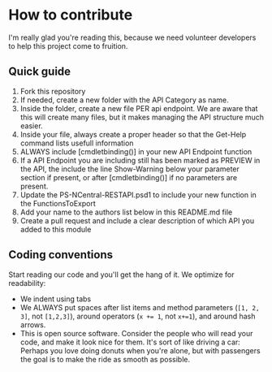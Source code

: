 # How to contribute

I'm really glad you're reading this, because we need volunteer developers to help this project come to fruition.

## Quick guide
1. Fork this repository
2. If needed, create a new folder with the API Category as name.
3. Inside the folder, create a new file PER api endpoint. We are aware that this will create many files, but it makes managing the API structure much easier.
4. Inside your file, always create a proper header so that the Get-Help command lists usefull information
5. ALWAYS include [cmdletbinding()] in your new API Endpoint function
6. If a API Endpoint you are including still has been marked as PREVIEW in the API, the include the line Show-Warning below your parameter section if present, or after [cmdletbinding()] if no parameters are present.
7. Update the PS-NCentral-RESTAPI.psd1 to include your new function in the FunctionsToExport
8. Add your name to the authors list below in this README.md file
9. Create a pull request and include a clear description of which API you added to this module

## Coding conventions

Start reading our code and you'll get the hang of it. We optimize for readability:

* We indent using tabs
* We ALWAYS put spaces after list items and method parameters (`[1, 2, 3]`, not `[1,2,3]`), around operators (`x += 1`, not `x+=1`), and around hash arrows.
* This is open source software. Consider the people who will read your code, and make it look nice for them. It's sort of like driving a car: Perhaps you love doing donuts when you're alone, but with passengers the goal is to make the ride as smooth as possible.
